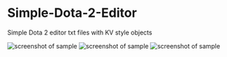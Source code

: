 # Simple-Dota-2-Editor
Simple Dota 2 editor txt files with KV style objects

![screenshot of sample](http://pastexen.com/i/Fnu0TX1YkL.png)
![screenshot of sample](http://pastexen.com/i/JL2QIb3zvr.png)
![screenshot of sample](http://pastexen.com/i/F1BhcNgpsY.png)
